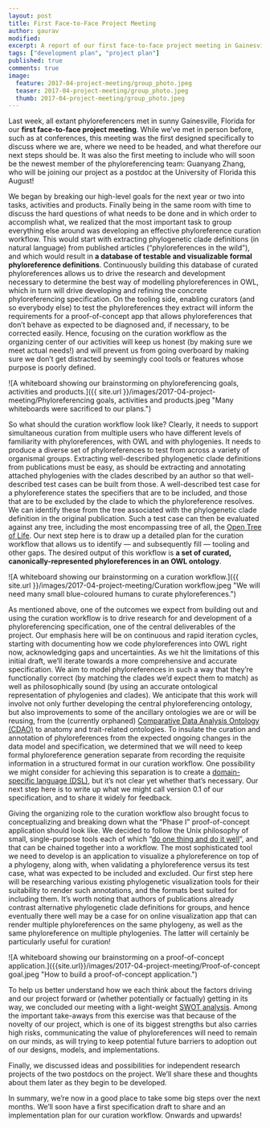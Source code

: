 ```yaml
---
layout: post
title: First Face-to-Face Project Meeting
author: gaurav
modified:
excerpt: A report of our first face-to-face project meeting in Gainesville from April 19-20, 2017.
tags: ["development plan", "project plan"]
published: true
comments: true
image:
  feature: 2017-04-project-meeting/group_photo.jpeg
  teaser: 2017-04-project-meeting/group_photo.jpeg
  thumb: 2017-04-project-meeting/group_photo.jpeg
---
```


Last week, all extant phyloreferencers met in sunny Gainesville, Florida for our **first face-to-face project meeting**. While we’ve met in person before, such as at conferences, this meeting was the first designed specifically to discuss where we are, where we need to be headed, and what therefore our next steps should be. It was also the first meeting to include who will soon be the newest member of the phyloreferencing team: Guanyang Zhang, who will be joining our project as a postdoc at the University of Florida this August!

We began by breaking our high-level goals for the next year or two into tasks, activities and products. Finally being in the same room with time to discuss the hard questions of what needs to be done and in which order to accomplish what, we realized that the most important task to group everything else around was developing an effective phyloreference curation workflow. This would start with extracting phylogenetic clade definitions (in natural language) from published articles (“phyloreferences in the wild”), and which would result in **a database of testable and visualizable formal phyloreference definitions**. Continuously building this database of curated phyloreferences allows us to drive the research and development necessary to determine the best way of modelling phyloreferences in OWL, which in turn will drive developing and refining the concrete phyloreferencing specification. On the tooling side, enabling curators (and so everybody else) to test the phyloreferences they extract will inform the requirements for a proof-of-concept app that allows phyloreferences that don’t behave as expected to be diagnosed and, if necessary, to be corrected easily. Hence, focusing on the curation workflow as the organizing center of our activities will keep us honest (by making sure we meet actual needs!) and will prevent us from going overboard by making sure we don’t get distracted by seemingly cool tools or features whose purpose is poorly defined.

![A whiteboard showing our brainstorming on phyloreferencing goals, activities and products.]({{ site.url }}/images/2017-04-project-meeting/Phyloreferencing goals, activities and products.jpeg "Many whiteboards were sacrificed to our plans.")

So what should the curation workflow look like? Clearly, it needs to support simultaneous curation from multiple users who have different levels of familiarity with phyloreferences, with OWL and with phylogenies. It needs to produce a diverse set of phyloreferences to test from across a variety of organismal groups. Extracting well-described phylogenetic clade definitions from publications must be easy, as should be extracting and annotating attached phylogenies with the clades described by an author so that well-described test cases can be built from those. A well-described test case for a phyloreference states the specifiers that are to be included, and those that are to be excluded by the clade to which the phyloreference resolves. We can identify these from the tree associated with the phylogenetic clade definition in the original publication. Such a test case can then be evaluated against any tree, including the most encompassing tree of all, the [Open Tree of Life](http://www.opentreeoflife.org). Our next step here is to draw up a detailed plan for the curation workflow that allows us to identify — and subsequently fill — tooling and other gaps. The desired output of this workflow is **a set of curated, canonically-represented phyloreferences in an OWL ontology**.

![A whiteboard showing our brainstorming on a curation workflow.]({{ site.url }}/images/2017-04-project-meeting/Curation workflow.jpeg "We will need many small blue-coloured humans to curate phyloreferences.")

As mentioned above, one of the outcomes we expect from building out and using the curation workflow is to drive research for and development of a phyloreferencing specification, one of the central deliverables of the project. Our emphasis here will be on continuous and rapid iteration cycles, starting with documenting how we code phyloreferences into OWL right now, acknowledging gaps and uncertainties. As we hit the limitations of this initial draft, we’ll iterate towards a more comprehensive and accurate specification. We aim to model phyloreferences in such a way that they’re functionally correct (by matching the clades we’d expect them to match) as well as philosophically sound (by using an accurate ontological representation of phylogenies and clades). We anticipate that this work will involve not only further developing the central phyloreferencing ontology, but also improvements to some of the ancillary ontologies we are or will be reusing, from the (currently orphaned) [Comparative Data Analysis Ontology (CDAO)](http://www.ontobee.org/ontology/CDAO) to anatomy and trait-related ontologies. To insulate the curation and annotation of phyloreferences from the expected ongoing changes in the data model and specification, we determined that we will need to keep formal phyloreference generation separate from recording the requisite information in a structured format in our curation workflow. One possibility we might consider for achieving this separation is to create a [domain-specific language (DSL)](https://en.wikipedia.org/wiki/Domain-specific_language), but it’s not clear yet whether that’s necessary. Our next step here is to write up what we might call version 0.1 of our specification, and to share it widely for feedback.

Giving the organizing role to the curation workflow also brought focus to conceptualizing and breaking down what the “Phase I” proof-of-concept application should look like. We decided to follow the Unix philosophy of small, single-purpose tools each of which “[do one thing and do it well](https://en.wikipedia.org/wiki/Unix_philosophy)”, and that can be chained together into a workflow. The most sophisticated tool we need to develop is an application to visualize a phyloreference on top of a phylogeny, along with, when validating a phyloreference versus its test case, what was expected to be included and excluded. Our first step here will be researching various existing phylogenetic visualization tools for their suitability to render such annotations, and the formats best suited for including them. It’s worth noting that authors of publications already contrast alternative phylogenetic clade definitions for groups, and hence eventually there well may be a case for on online visualization app that can render multiple phyloreferences on the same phylogeny, as well as the same phyloreference on multiple phylogenies. The latter will certainly be particularly useful for curation!

![A whiteboard showing our brainstorming on a proof-of-concept application.]({{site.url}}/images/2017-04-project-meeting/Proof-of-concept goal.jpeg "How to build a proof-of-concept application.")

To help us better understand how we each think about the factors driving and our project forward or (whether potentially or factually) getting in its way, we concluded our meeting with a light-weight [SWOT analysis](https://en.wikipedia.org/wiki/SWOT_analysis). Among the important take-aways from this exercise was that because of the novelty of our project, which is one of its biggest strengths but also carries high risks, communicating the value of phyloreferences will need to remain on our minds, as will trying to keep potential future barriers to adoption out of our designs, models, and implementations.

Finally, we discussed ideas and possibilities for independent research projects of the two postdocs on the project. We’ll share these and thoughts about them later as they begin to be developed.

In summary, we’re now in a good place to take some big steps over the next months. We’ll soon have a first specification draft to share and an implementation plan for our curation workflow. Onwards and upwards!
